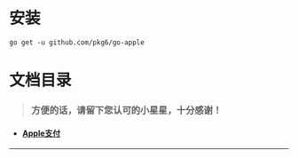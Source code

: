 # 安装

```
go get -u github.com/pkg6/go-apple
```

# 文档目录

> ### 方便的话，请留下您认可的小星星，十分感谢！

* #### [Apple支付](https://github.com/pkg6/go-apple/blob/main/pay/README.md)

---